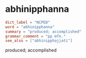 # abhinipphanna

``` toml
dict_label = "NCPED"
word = "abhinipphanna"
summary = "produced; accomplished"
grammar_comment = "pp mfn."
see_also = ["abhinipphajjati"]
```

produced; accomplished

